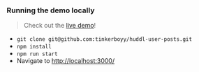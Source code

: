 ### Running the demo locally

> Check out the [live demo](https://elastic-panini-4ef3b7.netlify.app)!

- `git clone git@github.com:tinkerboyy/huddl-user-posts.git`
- `npm install`
- `npm run start`
- Navigate to [http://localhost:3000/](http://localhost:3000/)
